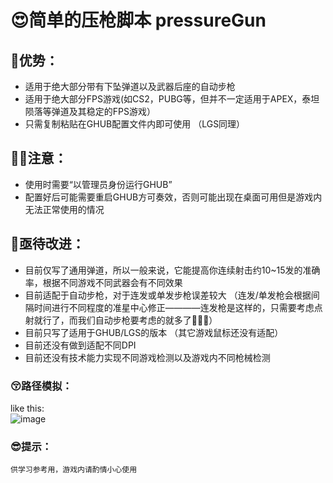 # 😍简单的压枪脚本 pressureGun
## 🍟优势：
- 适用于绝大部分带有下坠弹道以及武器后座的自动步枪
- 适用于绝大部分FPS游戏(如CS2，PUBG等，但并不一定适用于APEX，泰坦陨落等弹道及其稳定的FPS游戏）
- 只需复制粘贴在GHUB配置文件内即可使用 （LGS同理）
## 😶‍🌫️注意：
- 使用时需要“以管理员身份运行GHUB”
- 配置好后可能需要重启GHUB方可奏效，否则可能出现在桌面可用但是游戏内无法正常使用的情况
## 🤯亟待改进：
- 目前仅写了通用弹道，所以一般来说，它能提高你连续射击约10~15发的准确率，根据不同游戏不同武器会有不同效果
- 目前适配于自动步枪，对于连发或单发步枪误差较大 （连发/单发枪会根据间隔时间进行不同程度的准星中心修正————连发枪是这样的，只需要考虑点射就行了，而我们自动步枪要考虑的就多了👺👺👺）
- 目前只写了适用于GHUB/LGS的版本 （其它游戏鼠标还没有适配）
- 目前还没有做到适配不同DPI
- 目前还没有技术能力实现不同游戏检测以及游戏内不同枪械检测
### 😚路径模拟：
like this: </br>
![image](https://github.com/Mengbooo/pressureGun/assets/143786942/1f3d2174-233b-4476-8109-5bc19ad6d406)



### 😎提示：
` 供学习参考用，游戏内请酌情小心使用 ` 
